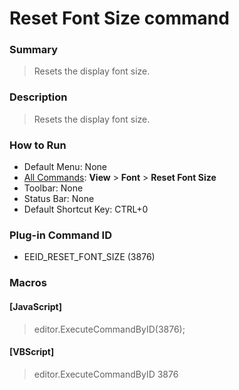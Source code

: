 # Reset Font Size command

### Summary

> Resets the display font size.

### Description

> Resets the display font size.

### How to Run

- Default Menu: None
- [All Commands](../tools/all_commands): **View** \> **Font** >
**Reset Font Size**
- Toolbar: None
- Status Bar: None
- Default Shortcut Key: CTRL+0

### Plug-in Command ID

- EEID\_RESET\_FONT\_SIZE (3876)

### Macros

#### \[JavaScript\]

> editor.ExecuteCommandByID(3876);

#### \[VBScript\]

> editor.ExecuteCommandByID 3876